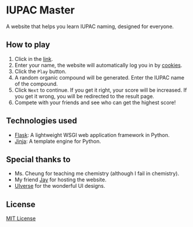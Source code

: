 # IUPAC Master

A website that helps you learn IUPAC naming, designed for everyone.

## How to play
1. Click in the [link](https://iupac-master.xagentx.link/login).
2. Enter your name, the website will automatically log you in by [cookies](https://en.wikipedia.org/wiki/HTTP_cookie).
3. Click the `Play` button.
4. A random organic compound will be generated. Enter the IUPAC name of the compound.
5. Click `Next` to continue. If you get it right, your score will be increased. If you get it wrong, you will be redirected to the result page.
6. Compete with your friends and see who can get the highest score!

## Technologies used
- [Flask](https://flask.palletsprojects.com/): A lightweight WSGI web application framework in Python.
- [Jinja](https://jinja.palletsprojects.com/): A template engine for Python.

## Special thanks to
- Ms. Cheung for teaching me chemistry (although I fail in chemistry).
- My friend [Jay](https://github.com/Agent-01) for hosting the website.
- [UIverse](https://uiverse.io/) for the wonderful UI designs.

## License
[MIT License](https://en.wikipedia.org/wiki/MIT_License)